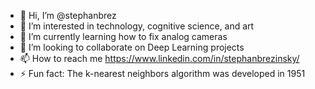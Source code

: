 - 👋 Hi, I’m @stephanbrez
- 👀 I’m interested in technology, cognitive science, and art
- 🌱 I’m currently learning how to fix analog cameras
- 💞️ I’m looking to collaborate on Deep Learning projects
- 📫 How to reach me https://www.linkedin.com/in/stephanbrezinsky/
- ⚡ Fun fact: The k-nearest neighbors algorithm was developed in 1951

<!---
stephanbrez/stephanbrez is a ✨ special ✨ repository because its `README.md` (this file) appears on your GitHub profile.
You can click the Preview link to take a look at your changes.
--->
